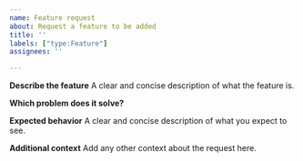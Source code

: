 ```yaml
---
name: Feature request
about: Request a feature to be added
title: ''
labels: ["type:Feature"]
assignees: ''

---
```

**Describe the feature**
A clear and concise description of what the feature is.

**Which problem does it solve?**

**Expected behavior**
A clear and concise description of what you expect to see.

**Additional context**
Add any other context about the request here.
